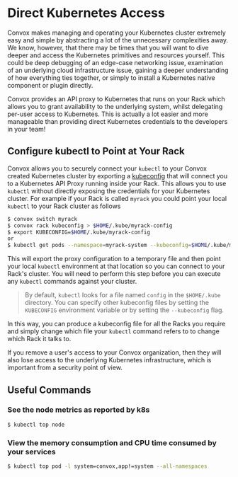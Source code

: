 # Direct Kubernetes Access

Convox makes managing and operating your Kubernetes cluster extremely easy and simple by abstracting a lot of the unnecessary complexities away.  We know, however, that there may be times that you will want to dive deeper and access the Kubernetes primitives and resources yourself.  This could be deep debugging of an edge-case networking issue, examination of an underlying cloud infrastructure issue, gaining a deeper understanding of how everything ties together, or simply to install a Kubernetes native component or plugin directly.

Convox provides an API proxy to Kubernetes that runs on your Rack which allows you to grant availability to the underlying system, whilst delegating per-user access to Kubernetes.  This is actually a lot easier and more manageable than providing direct Kubernetes credentials to the developers in your team!

## Configure kubectl to Point at Your Rack

Convox allows you to securely connect your `kubectl` to your Convox created Kubernetes cluster by exporting a [kubeconfig](../../reference/cli/rack#rack-kubeconfig) that will connect you to a Kubernetes API Proxy running inside your Rack. This allows you to use `kubectl` without directly exposing the credentials for your Kubernetes cluster. For example if your Rack is called `myrack` you could point your local `kubectl` to your Rack cluster as follows

```sh
$ convox switch myrack
$ convox rack kubeconfig > $HOME/.kube/myrack-config
$ export KUBECONFIG=$HOME/.kube/myrack-config
or
$ kubectl get pods --namespace=myrack-system --kubeconfig=$HOME/.kube/myrack-config
```

This will export the proxy configuration to a temporary file and then point your local `kubectl` environment at that location so you can connect to your Rack's cluster. You will need to perform this step before you can execute any `kubectl` commands against your cluster.

> By default, `kubectl` looks for a file named `config` in the `$HOME/.kube` directory. You can specify other kubeconfig files by setting the `KUBECONFIG` environment variable or by setting the `--kubeconfig` flag.

In this way, you can produce a kubeconfig file for all the Racks you require and simply change which file your `kubectl` command refers to to change which Rack it talks to.

If you remove a user's access to your Convox organization, then they will also lose access to the underlying Kubernetes infrastructure, which is important from a security point of view.

## Useful Commands

### See the node metrics as reported by k8s

```sh
$ kubectl top node
```

### View the memory consumption and CPU time consumed by your services

```sh
$ kubectl top pod -l system=convox,app!=system --all-namespaces
```
